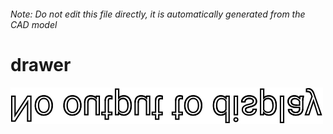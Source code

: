 ###### Note: Do not edit this file directly, it is automatically generated from the CAD model

# drawer

![](/project.svg)



 

